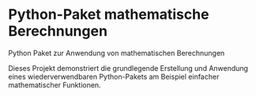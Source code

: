 # Python-Paket mathematische Berechnungen
Python Paket zur Anwendung von mathematischen Berechnungen

Dieses Projekt demonstriert die grundlegende Erstellung und Anwendung eines wiederverwendbaren Python-Pakets am Beispiel einfacher mathematischer Funktionen.
